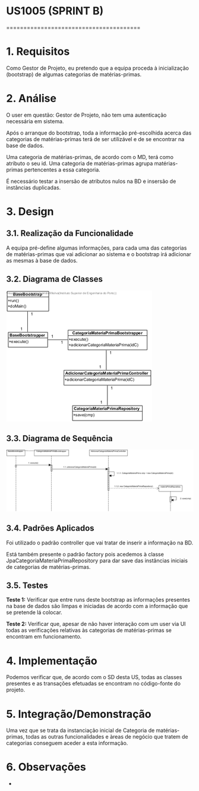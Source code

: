 # US1005 (SPRINT B)
=======================================

# 1. Requisitos

Como Gestor de Projeto, eu pretendo que a equipa proceda à inicialização (bootstrap) de algumas categorias de matérias-primas.

# 2. Análise

O user em questão: Gestor de Projeto, não tem uma autenticação necessária em sistema.

Após o arranque do bootstrap, toda a informação pré-escolhida acerca das categorias de matérias-primas terá de ser utilizável e de se encontrar na base de dados.

Uma categoria de matérias-primas, de acordo com o MD, terá como atributo o seu id. Uma categoria de matérias-primas agrupa matérias-primas pertencentes a essa categoria.

É necessário testar a insersão de atributos nulos na BD e insersão de instâncias duplicadas.


# 3. Design

## 3.1. Realização da Funcionalidade

A equipa pré-define algumas informações, para cada uma das categorias de matérias-primas que vai adicionar ao sistema e o bootstrap irá adicionar as mesmas à base de dados.

## 3.2. Diagrama de Classes

![CD](us1005_cd.jpg)

## 3.3. Diagrama de Sequência

![SD](us1005_sd.jpg)

## 3.4. Padrões Aplicados

Foi utilizado o padrão controller que vai tratar de inserir a informação na BD.

Está também presente o padrão factory pois acedemos à classe JpaCategoriaMateriaPrimaRepository para dar save das instâncias iniciais de categorias de matérias-primas.

## 3.5. Testes

**Teste 1:** Verificar que entre runs deste bootstrap as informações presentes na base de dados são limpas e iniciadas de acordo com a informação que se pretende lá colocar.

**Teste 2:** Verificar que, apesar de não haver interação com um user via UI todas as verificações relativas às categorias de matérias-primas se encontram em funcionamento.

# 4. Implementação

Podemos verificar que, de acordo com o SD desta US, todas as classes presentes e as transações efetuadas se encontram no código-fonte do projeto.

# 5. Integração/Demonstração

Uma vez que se trata da instanciação inicial de Categoria de matérias-primas, todas as outras funcionalidades e àreas de negócio que tratem de categorias conseguem aceder a esta informação.

# 6. Observações

-
